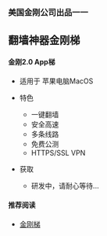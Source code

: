 ### 美国金刚公司出品一一
## 翻墙神器金刚梯
#### 金刚2.0 App梯
- 适用于 苹果电脑MacOS

- 特色
  - 一键翻墙
  - 安全高速 
  - 多条线路 
  - 免费公测 
  - HTTPS/SSL VPN

- 获取
  - 研发中，请耐心等待...

#### 推荐阅读
- [金刚梯](https://github.com/a2zitpro/web/blob/master/dlb.md)
